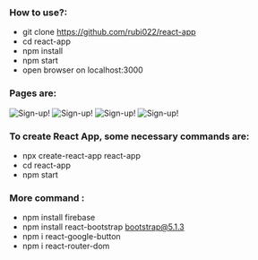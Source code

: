 ### How to use?: 
- git clone https://github.com/rubi022/react-app
- cd react-app
- npm install
- npm start
- open browser on localhost:3000


### Pages are: 
![Sign-up!](https://i.ibb.co/Wkg228Q/s1.png" "San Juan Mountains")
![Sign-up!](https://i.ibb.co/tq8Sjcp/s2.png" "San Juan Mountains")
![Sign-up!](https://i.ibb.co/R7bxk53/s3.png" "San Juan Mountains")
![Sign-up!](https://i.ibb.co/Q9VS9Mp/db-s.png" "San Juan Mountains")

### To create React App, some necessary commands are:
- npx create-react-app react-app
- cd react-app
- npm start
### More command :
- npm install firebase
- npm install react-bootstrap bootstrap@5.1.3
- npm i react-google-button
- npm i react-router-dom


